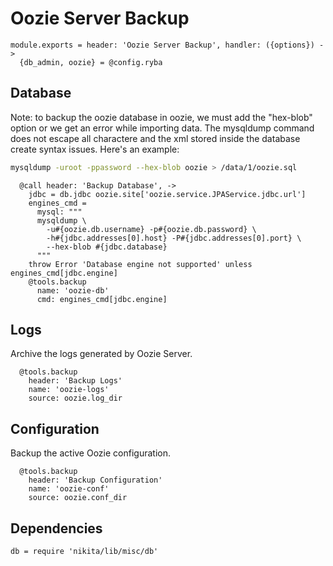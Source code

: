 
# Oozie Server Backup

    module.exports = header: 'Oozie Server Backup', handler: ({options}) ->
      {db_admin, oozie} = @config.ryba

## Database

Note: to backup the oozie database in oozie, we must add the "hex-blob" option or
we get an error while importing data. The mysqldump command does not escape all
charactere and the xml stored inside the database create syntax issues. Here's
an example:

```bash
mysqldump -uroot -ppassword --hex-blob oozie > /data/1/oozie.sql
```

      @call header: 'Backup Database', ->
        jdbc = db.jdbc oozie.site['oozie.service.JPAService.jdbc.url']
        engines_cmd =
          mysql: """
          mysqldump \
            -u#{oozie.db.username} -p#{oozie.db.password} \
            -h#{jdbc.addresses[0].host} -P#{jdbc.addresses[0].port} \
            --hex-blob #{jdbc.database}
          """
        throw Error 'Database engine not supported' unless engines_cmd[jdbc.engine]
        @tools.backup
          name: 'oozie-db'
          cmd: engines_cmd[jdbc.engine]


## Logs

Archive the logs generated by Oozie Server.

      @tools.backup
        header: 'Backup Logs'
        name: 'oozie-logs'
        source: oozie.log_dir


## Configuration

Backup the active Oozie configuration.

      @tools.backup
        header: 'Backup Configuration'
        name: 'oozie-conf'
        source: oozie.conf_dir

## Dependencies

    db = require 'nikita/lib/misc/db'
